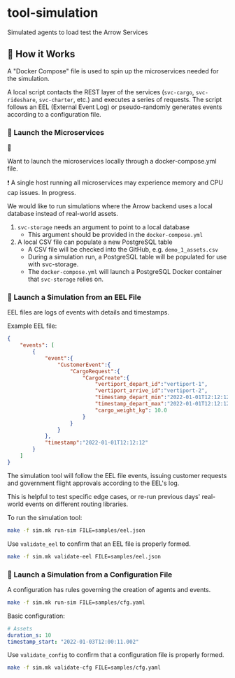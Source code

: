 # tool-simulation

Simulated agents to load test the Arrow Services
## :wrench: How it Works

A "Docker Compose" file is used to spin up the microservices needed for the simulation.

A local script contacts the REST layer of the services (`svc-cargo`, `svc-rideshare`, `svc-charter`, etc.) and executes a series of requests. The script follows an EEL (External Event Log) or pseudo-randomly generates events according to a configuration file.

### :rocket: Launch the Microservices

:construction:

Want to launch the microservices locally through a docker-compose.yml file.

:exclamation: A single host running all microservices may experience memory and CPU cap issues. In progress.

We would like to run simulations where the Arrow backend uses a local database instead of real-world assets.

1) `svc-storage` needs an argument to point to a local database
    - This argument should be provided in the `docker-compose.yml`
2) A local CSV file can populate a new PostgreSQL table
    - A CSV file will be checked into the GitHub, e.g. `demo_1_assets.csv`
    - During a simulation run, a PostgreSQL table will be populated for use with svc-storage.
    - The `docker-compose.yml` will launch a PostgreSQL Docker container that `svc-storage` relies on.

### :scroll: Launch a Simulation from an EEL File

EEL files are logs of events with details and timestamps.

Example EEL file:
```json
{
    "events": [
        {
            "event":{
                "CustomerEvent":{
                    "CargoRequest":{
                        "CargoCreate":{
                            "vertiport_depart_id":"vertiport-1",
                            "vertiport_arrive_id":"vertiport-2",
                            "timestamp_depart_min":"2022-01-01T12:12:12",
                            "timestamp_depart_max":"2022-01-01T12:12:12",
                            "cargo_weight_kg": 10.0
                        }
                    }
                }
            },
            "timestamp":"2022-01-01T12:12:12"
        }
    ]
}
```

The simulation tool will follow the EEL file events, issuing customer requests and government flight approvals according to the EEL's log.

This is helpful to test specific edge cases, or re-run previous days' real-world events on different routing libraries.

To run the simulation tool:
```bash
make -f sim.mk run-sim FILE=samples/eel.json
```

Use `validate_eel` to confirm that an EEL file is properly formed.

```bash
make -f sim.mk validate-eel FILE=samples/eel.json
```

### :space_invader: Launch a Simulation from a Configuration File

A configuration has rules governing the creation of agents and events.

```bash
make -f sim.mk run-sim FILE=samples/cfg.yaml
```

Basic configuration:
```yaml
# Assets
duration_s: 10
timestamp_start: "2022-01-03T12:00:11.002"
```

Use `validate_config` to confirm that a configuration file is properly formed.

```bash
make -f sim.mk validate-cfg FILE=samples/cfg.yaml 
```
